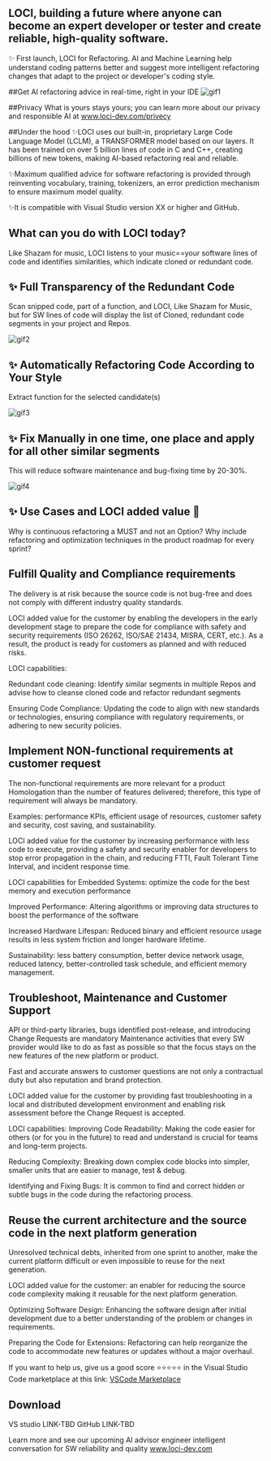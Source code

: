 ## LOCI, building a future where anyone can become an expert developer or tester and create reliable, high-quality software.
✨ First launch, LOCI for Refactoring.
AI and Machine Learning help understand coding patterns better and suggest more intelligent refactoring changes that adapt to the project or developer's coding style.

##Get AI refactoring advice in real-time, right in your IDE
![gif1](https://github.com/auroralabs-ai/loci-optimize/blob/main/1.1.%20Full%20transparency%20of%20redundant%20code%20v1.gif)

##Privacy
What is yours stays yours; you can learn more about our privacy and responsible AI at www.loci-dev.com/privecy

##Under the hood
✨LOCI uses our built-in, proprietary Large Code Language Model (LCLM), a TRANSFORMER model based on our layers. It has been trained on over 
5 billion lines of code in C and C++, creating billions of new tokens, making AI-based refactoring real and reliable.

✨Maximum qualified advice for software refactoring is provided through reinventing vocabulary, training, tokenizers, an error prediction mechanism to ensure maximum model quality.


✨It is compatible with Visual Studio version XX or higher and GitHub.

## What can you do with LOCI today?
Like Shazam for music, LOCI listens to your music==your software lines of code and identifies similarities, which indicate cloned or redundant code.

## ✨ Full Transparency of the Redundant Code 
Scan snipped code, part of a function, and LOCI, Like Shazam for Music, but for SW lines of code will display the list of Cloned, redundant code segments in your project and Repos.

![gif2](https://github.com/auroralabs-ai/loci-optimize/blob/main/2.1.%20Short-list%20redundant%20code.gif)

## ✨ Automatically Refactoring Code According to Your Style
Extract function for the selected candidate(s)

![gif3](https://github.com/auroralabs-ai/loci-optimize/blob/main/3.1.%20Automatically%20refactor%20redundant%20code%20according%20developer%20style.gif)

## ✨ Fix Manually in one time, one place and apply for all other similar segments
This will reduce software maintenance and bug-fixing time by 20-30%.

![gif4](https://github.com/auroralabs-ai/loci-optimize/blob/main/4.1.%20Fix%20manually%20similar%20segments%20(warrning%2C%20security%20warrning%2C%20bug).gif)

## ✨ Use Cases and LOCI added value 🚀
Why is continuous refactoring a MUST and not an Option? 
Why include refactoring and optimization techniques in the product roadmap for every sprint?


## Fulfill Quality and Compliance requirements 
The delivery is at risk because the source code is not bug-free and does not comply with different industry quality standards.

LOCI added value for the customer by enabling the developers in the early development stage to prepare the code for compliance with safety and security requirements (ISO 26262, ISO/SAE 21434, MISRA, CERT, etc.). 
As a result, the product is ready for customers as planned and with reduced risks.

LOCI capabilities:

Redundant code cleaning: Identify similar segments in multiple Repos and advise how to cleanse cloned code and refactor redundant segments

Ensuring Code Compliance: Updating the code to align with new standards or technologies, ensuring compliance with regulatory requirements, or adhering to new security policies.


## Implement NON-functional requirements at customer request
The non-functional requirements are more relevant for a product Homologation than the number of features delivered; therefore, this type of requirement will always be mandatory. 

Examples: performance KPIs, efficient usage of resources, customer safety and security, cost saving, and sustainability.

LOCI added value for the customer by increasing performance with less code to execute, providing a safety and security enabler for developers to stop error propagation in the chain, and reducing FTTI, Fault Tolerant Time Interval, and incident response time.

LOCI capabilities for Embedded Systems: optimize the code for the best memory and execution performance

Improved Performance: Altering algorithms or improving data structures to boost the performance of the software

Increased Hardware Lifespan: Reduced binary and efficient resource usage results in less system friction and longer hardware lifetime.

Sustainability: less battery consumption, better device network usage, reduced latency, better-controlled task schedule, and efficient memory management.


## Troubleshoot, Maintenance and Customer Support

API or third-party libraries, bugs identified post-release, and introducing Change Requests are mandatory Maintenance activities that every SW provider would like to do as fast as possible so that the focus stays on the new features of the new platform or product.

Fast and accurate answers to customer questions are not only a contractual duty but also reputation and brand protection.

LOCI added value for the customer by providing fast troubleshooting in a local and distributed development environment and enabling risk assessment before the Change Request is accepted.

LOCI capabilities:
Improving Code Readability: Making the code easier for others (or for you in the future) to read and understand is crucial for teams and long-term projects.

Reducing Complexity: Breaking down complex code blocks into simpler, smaller units that are easier to manage, test & debug.

Identifying and Fixing Bugs: It is common to find and correct hidden or subtle bugs in the code during the refactoring process.

## Reuse the current architecture and the source code in the next platform generation

Unresolved technical debts, inherited from one sprint to another, make the current platform difficult or even impossible to reuse for the next generation.

LOCI added value for the customer: an enabler for reducing the source code complexity making it reusable for the next platform generation.

Optimizing Software Design: Enhancing the software design after initial development due to a better understanding of the problem or changes in requirements.

Preparing the Code for Extensions: Refactoring can help reorganize the code to accommodate new features or updates without a major overhaul.


If you want to help us, give us a good score ⭐️⭐️⭐️⭐️⭐️ in the Visual Studio Code marketplace at this link:
[VSCode Marketplace](https://marketplace.visualstudio.com/items?itemName=DanielSanMedium.dscodegpt&ssr=false#review-details)

## Download 
VS studio LINK-TBD
GitHub LINK-TBD

Learn more and see our upcoming AI advisor engineer intelligent conversation for SW reliability and quality
www.loci-dev.com 

